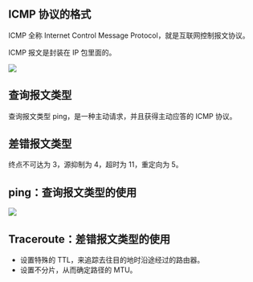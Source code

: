 ## ICMP 协议的格式

ICMP 全称 Internet Control Message Protocol，就是互联网控制报文协议。

ICMP 报文是封装在 IP 包里面的。

![](https://blog-1252173264.cos.ap-shanghai.myqcloud.com/1650079285663-7db789e3-76e9-453c-82f1-871a32d2258b.png)

## 查询报文类型

查询报文类型 ping，是一种主动请求，并且获得主动应答的 ICMP 协议。

## 差错报文类型

终点不可达为 3，源抑制为 4，超时为 11，重定向为 5。

## ping：查询报文类型的使用

![](https://blog-1252173264.cos.ap-shanghai.myqcloud.com/1650080399093-9842e0b2-a3bb-456c-9f85-eb32743d590c.png)

## Traceroute：差错报文类型的使用

- 设置特殊的 TTL，来追踪去往目的地时沿途经过的路由器。
- 设置不分片，从而确定路径的 MTU。
